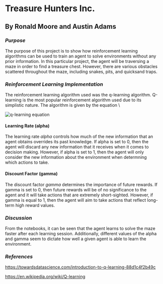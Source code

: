# Treasure Hunters Inc.
## By Ronald Moore and Austin Adams
  
### *Purpose*
The purpose of this project is to show how reinforcement learning algorithms can be used to train an agent to solve environments without any prior information. In this particular project, the agent will be traversing a maze in order to find a treasure chest. However, there are various obstacles scattered throughout the maze, including snakes, pits, and quicksand traps.


### *Reinforcement Learning Implementation*
The reinforcement learning algorithm used was the q-learning algorithm. Q-learning is the most popular reinforcement algorithm used due to its simplistic nature. The algorithm is given by the equation \

![q-learning equation](https://github.com/ronmoore3/eecs738projects-Machine-Learning/tree/master/Treasure_Hunters_Inc/images/bellman_equation.PNG "Q-Learning Equation")

#### Learning Rate (alpha)
The learning rate *alpha* controls how much of the new information that an agent obtains overrides its past knowledge. If alpha is set to 0, then the agent will discard any new information that it receives when it comes to decision making. However, if alpha is set to 1, then the agent will only consider the new information about the environment when determning which actions to take.

#### Discount Factor (gamma)
The discount factor *gamma* determines the importance of future rewards. If gamma is set to 0, then future rewards will be of no significance to the agent and it will take actions that are extremely short-sighted. However, if gamma is equal to 1, then the agent will aim to take actions that reflect long-term high reward values.

### *Discussion*
From the notebooks, it can be seen that the agent learns to solve the maze faster after each learning session. Additionally, different values of the alpha and gamma seem to dictate how well a given agent is able to learn the environment.

### *References*
https://towardsdatascience.com/introduction-to-q-learning-88d1c4f2b49c

https://en.wikipedia.org/wiki/Q-learning
